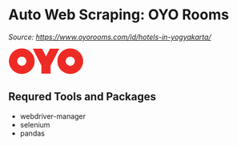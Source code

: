 # Auto Web Scraping: OYO Rooms
*Source: https://www.oyorooms.com/id/hotels-in-yogyakarta/*

<img src='assets/OYO_Rooms_logo.png' alt='OYO Rooms' width='150' height='52'>

## Requred Tools and Packages
- webdriver-manager
- selenium
- pandas